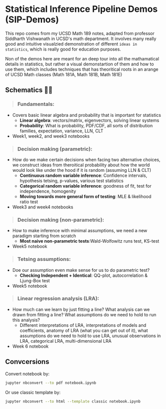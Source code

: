 # Statistical Inference Pipeline Demos (SIP-Demos)
This repo comes from my UCSD Math 189 notes, adapted from professor Siddharth Vishwanath in UCSD's math department. It involves many really good and intuitive visualzied demonstration of different `ideas in statistics`, which is really good for education purposes.

Non of the demos here are meant for an deep tour into all the mathamatical details in statistics, but rather a visual demonstartion of them and how to use them, which includes techniques that has theoritical roots in an arange of UCSD Math classes (Math 181A, Math 181B, Math 181E)

## Schematics 🧙‍♀️
> ### Fundamentals:
- Covers basic linear algebra and probability that is important for statistics
    - **Linear algebra**: vectors/matrix, eigenvectors, solving linear systems
    - **Probability**: What is probability, PDF/CDF, all sorts of distribution families, expectation, variance, LLN, CLT
- Week1, week2, and week3 notebooks

> ### Decision making (parametric):
- How do we make certain decisions when facing two alternative choices, we construct ideas from theroitical probability about how the world would look like under the hood if it is random (assuming LLN & CLT)
    - **Continuous random variable inference**: Confidence intervals, hypothesis tetsing, p-values, various test statistics
    - **Categorical random variable inference**: goodness of fit, test for independence, homogenity
    - **Moving towards more general form of testing**: MLE & likelihood ratio test
- Week3 and week4 notebooks

> ### Decision making (non-parametric):
- How to make inference with minimal assumptions, we need a new paradigm starting from scratch
    - **Most naive non-parametric tests**:Wald-Wolfowitz runs test, KS-test
- Week5 notebook

> ### Tetsing assumptions:
- Doe our assumption even make sense for us to do parametric test?
    - **Checking Independent + Identical**: QQ-plot, autocorrelation & Ljung-Box test
- Week5 notebook

> ### Linear regression analysis (LRA):
- How much can we learn by just fitting a line? What analysis can we drawn from fitting a line? What assumptions do we need to hold to run this analysis?
    - Different interpretations of LRA, interpretations of models and coefficients, anatomy of LRA (what you can get out of it), what assumptions do we need to hold to use LRA, unusual observations in LRA, categorical LRA, multi-dimensional LRA
- Week 6 notebook

## Convcersions
Convert notebook by:

```bash
jupyter nbconvert --to pdf notebook.ipynb
```

Or use classic template by:

```bash
jupyter nbconvert --to html --template classic notebook.ipynb
```
